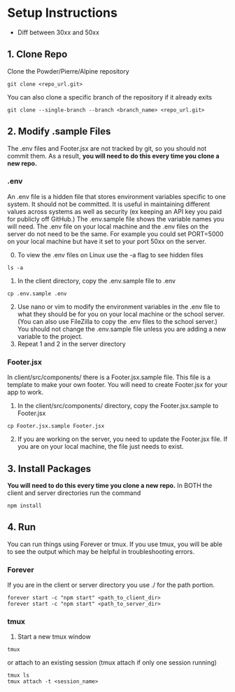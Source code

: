 # Setup Instructions
* Diff between 30xx and 50xx

## 1. Clone Repo
Clone the Powder/Pierre/Alpine repository
```
git clone <repo_url.git>
```
You can also clone a specific branch of the repository if it already exits
```
git clone --single-branch --branch <branch_name> <repo_url.git>
```


## 2. Modify .sample Files
The .env files and Footer.jsx are not tracked by git, so you should not commit
them. As a result, **you will need to do this every time you clone a new repo.**


### .env
An .env file is a hidden file that stores environment variables specific to
one system. It should not be committed. It is useful in maintaining different
values across systems as well as security (ex keeping an API key you paid for
publicly off GitHub.) The .env.sample file shows the variable names you will
need. The .env file on your local machine and the .env files on the server do
not need to be the same. For example you could set PORT=5000 on your local
machine but have it set to your port 50xx on the server.

0. To view the .env files on Linux use the -a flag to see hidden files
```
ls -a
```

1. In the client directory, copy the .env.sample file to .env
```
cp .env.sample .env
```

2. Use nano or vim to modify the environment variables in the .env file to what
they should be for you on your local machine or the school server. (You can also
use FileZilla to copy the .env files to the school server.) You should not
change the .env.sample file unless you are adding a new variable to the project.
3. Repeat 1 and 2 in the server directory


### Footer.jsx
In client/src/components/ there is a Footer.jsx.sample file. This file is a
template to make your own footer. You will need to create Footer.jsx for your
app to work.

1. In the client/src/components/ directory, copy the Footer.jsx.sample to
Footer.jsx
```
cp Footer.jsx.sample Footer.jsx
```
2. If you are working on the server, you need to update the Footer.jsx file. If
you are on your local machine, the file just needs to exist.

## 3. Install Packages
**You will need to do this every time you clone a new repo.**
In BOTH the client and server directories run the command
```
npm install
```

## 4. Run
You can run things using Forever or tmux. If you use tmux, you will be able to
see the output which may be helpful in troubleshooting errors.

### Forever
If you are in the client or server directory you use ./ for the path portion.
```
forever start -c "npm start" <path_to_client_dir>
forever start -c "npm start" <path_to_server_dir>
```

### tmux
1. Start a new tmux window
```
tmux
```
or attach to an existing session (tmux attach if only one session running)
```
tmux ls
tmux attach -t <session_name>
```
